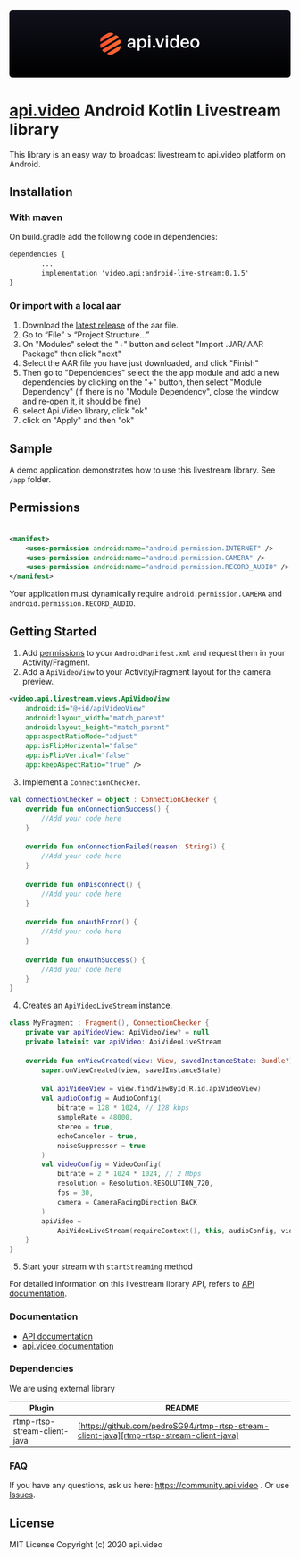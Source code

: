 ![](https://github.com/apivideo/API_OAS_file/blob/master/apivideo_banner.png)

# [api.video](https://api.video) Android Kotlin Livestream library

This library is an easy way to broadcast livestream to api.video platform on Android.

## Installation

### With maven

On build.gradle add the following code in dependencies:

```xml
dependencies {
        ...
        implementation 'video.api:android-live-stream:0.1.5'
}
```

### Or import with a local aar

1. Download the [latest release](https://github.com/apivideo/android-livestream/releases) of the aar
   file.
2. Go to “File” > “Project Structure...”
3. On "Modules" select the "+" button and select "Import .JAR/.AAR Package" then click "next"
4. Select the AAR file you have just downloaded, and click "Finish"
5. Then go to "Dependencies" select the the app module and add a new dependencies by clicking on
   the "+" button, then select "Module Dependency"
   (if there is no "Module Dependency", close the window and re-open it, it should be fine)
6. select Api.Video library, click "ok"
7. click on "Apply" and then "ok"

## Sample

A demo application demonstrates how to use this livestream library. See `/app` folder.

## Permissions

```xml

<manifest>
    <uses-permission android:name="android.permission.INTERNET" />
    <uses-permission android:name="android.permission.CAMERA" />
    <uses-permission android:name="android.permission.RECORD_AUDIO" />
</manifest>
```

Your application must dynamically require `android.permission.CAMERA`
and `android.permission.RECORD_AUDIO`.

## Getting Started

1. Add [permissions](#permissions) to your `AndroidManifest.xml` and request them in your
   Activity/Fragment.
2. Add a `ApiVideoView` to your Activity/Fragment layout for the camera preview.

```xml
<video.api.livestream.views.ApiVideoView 
    android:id="@+id/apiVideoView"
    android:layout_width="match_parent"
    android:layout_height="match_parent"
    app:aspectRatioMode="adjust"
    app:isFlipHorizontal="false"
    app:isFlipVertical="false"
    app:keepAspectRatio="true" />
```

3. Implement a `ConnectionChecker`.

```kotlin
val connectionChecker = object : ConnectionChecker {
    override fun onConnectionSuccess() {
        //Add your code here
    }

    override fun onConnectionFailed(reason: String?) {
        //Add your code here
    }

    override fun onDisconnect() {
        //Add your code here
    }

    override fun onAuthError() {
        //Add your code here
    }

    override fun onAuthSuccess() {
        //Add your code here
    }
}
```

4. Creates an `ApiVideoLiveStream` instance.

```kotlin
class MyFragment : Fragment(), ConnectionChecker {
    private var apiVideoView: ApiVideoView? = null
    private lateinit var apiVideo: ApiVideoLiveStream

    override fun onViewCreated(view: View, savedInstanceState: Bundle?) {
        super.onViewCreated(view, savedInstanceState)

        val apiVideoView = view.findViewById(R.id.apiVideoView)
        val audioConfig = AudioConfig(
            bitrate = 128 * 1024, // 128 kbps
            sampleRate = 48000,
            stereo = true,
            echoCanceler = true,
            noiseSuppressor = true
        )
        val videoConfig = VideoConfig(
            bitrate = 2 * 1024 * 1024, // 2 Mbps
            resolution = Resolution.RESOLUTION_720,
            fps = 30,
            camera = CameraFacingDirection.BACK
        )
        apiVideo =
            ApiVideoLiveStream(requireContext(), this, audioConfig, videoConfig, apiVideoView)
    }
}
```

5. Start your stream with `startStreaming` method

For detailed information on this livestream library API, refers
to [API documentation](https://apivideo.github.io/android-livestream/).

### Documentation

* [API documentation](https://apivideo.github.io/android-livestream/)
* [api.video documentation](https://docs.api.video)

### Dependencies

We are using external library

| Plugin | README |
| ------ | ------ |
| rtmp-rtsp-stream-client-java | [https://github.com/pedroSG94/rtmp-rtsp-stream-client-java][rtmp-rtsp-stream-client-java] |

### FAQ

If you have any questions, ask us here:  https://community.api.video . Or use [Issues].

License
----

MIT License Copyright (c) 2020 api.video

[//]: # (These are reference links used in the body of this note and get stripped out when the markdown processor does its job. There is no need to format nicely because it shouldn't be seen. Thanks SO - http://stackoverflow.com/questions/4823468/store-comments-in-markdown-syntax)

[rtmp-rtsp-stream-client-java]: <https://github.com/pedroSG94/rtmp-rtsp-stream-client-java>

[Issues]: <https://github.com/apivideo/android-live-stream/issues>
